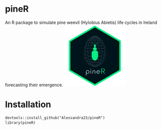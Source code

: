 # pineR 
An R package to simulate pine weevil (Hylobius Abietis) life cycles in Ireland forecasting their emergence. 
<img src="https://github.com/Alessandra23/pineR/blob/master/figures/logo_pineR.png" width=40% height=40%>


# Installation

```{r}
devtools::install_github("Alessandra23/pineR")
library(pineR)
```






